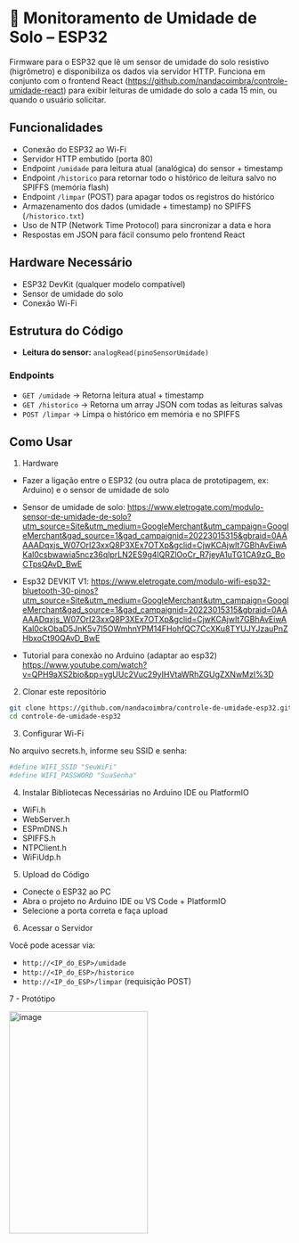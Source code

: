 # 🌱 Monitoramento de Umidade de Solo – ESP32

Firmware para o ESP32 que lê um sensor de umidade do solo resistivo (higrômetro) e disponibiliza os dados via servidor HTTP.  Funciona em conjunto com o frontend React (https://github.com/nandacoimbra/controle-umidade-react) para exibir leituras de umidade do solo a cada 15 min, ou quando o usuário solicitar.

## Funcionalidades

- Conexão do ESP32 ao Wi-Fi
- Servidor HTTP embutido (porta 80)
- Endpoint `/umidade` para leitura atual (analógica) do sensor + timestamp
- Endpoint `/historico` para retornar todo o histórico de leitura salvo no SPIFFS (memória flash)
- Endpoint `/limpar` (POST) para apagar todos os registros do histórico
- Armazenamento dos dados (umidade + timestamp) no SPIFFS (`/historico.txt`)
- Uso de NTP (Network Time Protocol) para sincronizar a data e hora
- Respostas em JSON para fácil consumo pelo frontend React

## Hardware Necessário

- ESP32 DevKit (qualquer modelo compatível)
- Sensor de umidade do solo
- Conexão Wi-Fi

## Estrutura do Código

- **Leitura do sensor:** `analogRead(pinoSensorUmidade)`  

### Endpoints

- `GET /umidade` → Retorna leitura atual + timestamp  
- `GET /historico` → Retorna um array JSON com todas as leituras salvas  
- `POST /limpar` → Limpa o histórico em memória e no SPIFFS

## Como Usar

1. Hardware

- Fazer a ligação entre o ESP32 (ou outra placa de prototipagem, ex: Arduino) e o sensor de umidade de solo
- Sensor de umidade de solo: https://www.eletrogate.com/modulo-sensor-de-umidade-de-solo?utm_source=Site&utm_medium=GoogleMerchant&utm_campaign=GoogleMerchant&gad_source=1&gad_campaignid=20223015315&gbraid=0AAAAADqxjs_W07OrI23xxQ8P3XEx7OTXp&gclid=CjwKCAjwlt7GBhAvEiwAKal0csbwawia5ncz36qIprLN2ES9g4lQRZlOoCr_R7jeyA1uTG1CA9zG_BoCTpsQAvD_BwE

- Esp32 DEVKIT V1: https://www.eletrogate.com/modulo-wifi-esp32-bluetooth-30-pinos?utm_source=Site&utm_medium=GoogleMerchant&utm_campaign=GoogleMerchant&gad_source=1&gad_campaignid=20223015315&gbraid=0AAAAADqxjs_W07OrI23xxQ8P3XEx7OTXp&gclid=CjwKCAjwlt7GBhAvEiwAKal0ckObaD5JnK5v7I5OWmhnYPM14FHohfQC7CcXKu8TYUJYJzauPnZHbxoCt90QAvD_BwE

- Tutorial para conexão no Arduino (adaptar ao esp32)
https://www.youtube.com/watch?v=QPH9aXS2bio&pp=ygUUc2Vuc29yIHVtaWRhZGUgZXNwMzI%3D

2. Clonar este repositório  
```bash
git clone https://github.com/nandacoimbra/controle-de-umidade-esp32.git
cd controle-de-umidade-esp32
```
3. Configurar Wi-Fi

No arquivo secrets.h, informe seu SSID e senha:
```bash
#define WIFI_SSID "SeuWiFi"
#define WIFI_PASSWORD "SuaSenha"

```
4. Instalar Bibliotecas Necessárias no Arduino IDE ou PlatformIO
- WiFi.h
- WebServer.h
- ESPmDNS.h
- SPIFFS.h
- NTPClient.h
- WiFiUdp.h

5. Upload do Código
- Conecte o ESP32 ao PC
- Abra o projeto no Arduino IDE ou VS Code + PlatformIO
- Selecione a porta correta e faça upload

6. Acessar o Servidor

Você pode acessar via:

- `http://<IP_do_ESP>/umidade`
- `http://<IP_do_ESP>/historico`
- `http://<IP_do_ESP>/limpar` (requisição POST)

7 - Protótipo

<div align="left">
  <img src="https://github.com/user-attachments/assets/0a2b3d54-97c4-40f8-8f8a-f95326b8bddd" alt="image" width="249" height="399">
</div>

